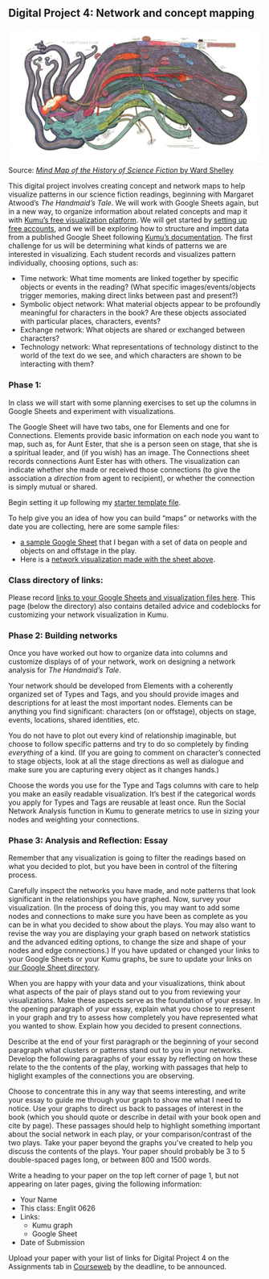 ## Digital Project 4: Network and concept mapping

![Mind Map of the History of Science Fiction by Ward Shelley](mind-map-history-science-fiction.jpg)
Source: [*Mind Map of the History of Science Fiction* by Ward Shelley](http://futurismic.com/2011/03/09/mind-map-of-the-history-of-science-fiction/)

This digital project involves creating concept and network maps to help visualize patterns in our science fiction readings, beginning with Margaret Atwood’s *The Handmaid’s Tale*. We will work with Google Sheets again, but in a new way, to organize information about related concepts and map it with [Kumu’s free visualization platform](https://kumu.io/). We will get started by [setting up free accounts](https://docs.kumu.io/getting-started/first-steps.html), and we will be exploring how to structure and import data from a published Google Sheet following [Kumu’s documentation](https://docs.kumu.io/guides/import.html). The first challenge for us will be determining what kinds of patterns we are interested in visualizing. Each student records and visualizes pattern individually, choosing options, such as:

* Time network: What time moments are linked together by specific objects or events in the reading? (What specific images/events/objects trigger memories, making direct links between past and present?)
* Symbolic object network: What material objects appear to be profoundly meaningful for characters in the book? Are these objects associated with particular places, characters, events?
* Exchange network: What objects are shared or exchanged between characters? 
* Technology network: What representations of technology distinct to the world of the text do we see, and which characters are shown to be interacting with them? 


### Phase 1: 
In class we will start with some planning exercises to set up the columns in Google Sheets and experiment with visualizations.

The Google Sheet will have two tabs, one for Elements and one for Connections. Elements provide basic information on each node you want to map, such as, for Aunt Ester, that she is a person seen on stage, that she is a spiritual leader, and (if you wish) has an image. The Connections sheet records connections Aunt Ester has with others. The visualization can indicate whether she made or received those connections (to give the association a *direction* from agent to recipient), or whether the connection is simply mutual or shared. 

Begin setting it up following my [starter template file](https://docs.google.com/spreadsheets/d/1WXT_LTlJPqyUCy1wv8JjCA-tu3WhM37owPKaqBDKLas/edit?usp=sharing).

To help give you an idea of how you can build “maps” or networks with the date you are collecting, here are some sample files:
* [a sample Google Sheet](https://docs.google.com/spreadsheets/d/1WXT_LTlJPqyUCy1wv8JjCA-tu3WhM37owPKaqBDKLas/edit?usp=sharing) that I began with a set of data on people and objects on and offstage in the play.
* Here is a [network visualization made with the sheet above](https://kumu.io/ebeshero/handmaidstale).

### Class directory of links:
Please record <a href="https://docs.google.com/document/d/1nbu16hTnIl2d8RTl3aniPZ2fmAfVMSS3dZxdivAUpVU/edit?usp=sharing">links to your Google Sheets and visualization files here</a>. This page (below the directory) also contains detailed advice and codeblocks for customizing your network visualization in Kumu.

### Phase 2: Building networks 
Once you have worked out how to organize data into columns and customize displays of of your network, work on designing a network analysis for *The Handmaid’s Tale*.

Your network should be developed from Elements with a coherently organized set of Types and Tags, and you should provide images and descriptions for at least the most important nodes. Elements can be anything you find significant: characters (on or offstage), objects on stage, events, locations, shared identities, etc. 

You do not have to plot out every kind of relationship imaginable, but choose to follow specific patterns and try to do so completely by finding *everything* of a kind. (If you are going to comment on character’s connected to stage objects, look at all the stage directions as well as dialogue and make sure you are capturing every object as it changes hands.) 

Choose the words you use for the Type and Tags columns with care to help you make an easily readable visualization. It’s best if the categorical words you apply for Types and Tags are reusable at least once. Run the Social Network Analysis function in Kumu to generate metrics to use in sizing your nodes and weighting your connections. 

### Phase 3: Analysis and Reflection: Essay 
Remember that any visualization is going to filter the readings based on what you decided to plot, but you have been in control of the filtering process.  

Carefully inspect the networks you have made, and note patterns that look significant in the relationships you have graphed. Now, survey your visualization. (In the process of doing this, you may want to add some nodes and connections to make sure you have been as complete as you can be in what you decided to show about the plays. You may also want to revise the way you are displaying your graph based on network statistics and the advanced editing options, to change the size and shape of your nodes and edge connections.) If you have updated or changed your links to your Google Sheets or your Kumu graphs, be sure to update your links on [our Google Sheet directory](https://docs.google.com/document/d/1nbu16hTnIl2d8RTl3aniPZ2fmAfVMSS3dZxdivAUpVU/edit?usp=sharing). 

When you are happy with your data and your visualizations, think about what aspects of the pair of plays stand out to you from reviewing your visualizations. Make these aspects serve as the foundation of your essay. In the opening paragraph of your essay, explain what you chose to represent in your graph and try to assess how completely you have represented what you wanted to show. Explain how you decided to present connections.

Describe at the end of your first paragraph or the beginning of your second paragraph what clusters or patterns stand out to you in your networks. Develop the following paragraphs of your essay by reflecting on how these relate to the the contents of the play, working with passages that help to higlight examples of the connections you are observing.

Choose to concentrate this in any way that seems interesting, and write your essay to guide me through your graph to show me what I need to notice. Use your graphs to direct us back to passages of interest in the book (which you should quote or describe in detail with your book open and cite by page). These passages should help to highlight something important about the social network in each play, or your comparison/contrast of the two plays. Take your paper beyond the graphs you've created to help you discuss the contents of the plays. Your paper should probably be 3 to 5 double-spaced pages long, or between 800 and 1500 words.

Write a heading to your paper on the top left corner of page 1, but not appearing on later pages, giving the following information:

* Your Name
* This class: Englit 0626
* Links:
  * Kumu graph
  * Google Sheet
* Date of Submission

Upload your paper with your list of links for Digital Project 4 on the Assignments tab in [Courseweb](https://courseweb.pitt.edu) by the deadline, to be announced. 

